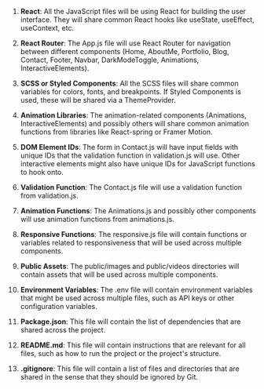 1. **React**: All the JavaScript files will be using React for building the user interface. They will share common React hooks like useState, useEffect, useContext, etc.

2. **React Router**: The App.js file will use React Router for navigation between different components (Home, AboutMe, Portfolio, Blog, Contact, Footer, Navbar, DarkModeToggle, Animations, InteractiveElements).

3. **SCSS or Styled Components**: All the SCSS files will share common variables for colors, fonts, and breakpoints. If Styled Components is used, these will be shared via a ThemeProvider.

4. **Animation Libraries**: The animation-related components (Animations, InteractiveElements) and possibly others will share common animation functions from libraries like React-spring or Framer Motion.

5. **DOM Element IDs**: The form in Contact.js will have input fields with unique IDs that the validation function in validation.js will use. Other interactive elements might also have unique IDs for JavaScript functions to hook onto.

6. **Validation Function**: The Contact.js file will use a validation function from validation.js.

7. **Animation Functions**: The Animations.js and possibly other components will use animation functions from animations.js.

8. **Responsive Functions**: The responsive.js file will contain functions or variables related to responsiveness that will be used across multiple components.

9. **Public Assets**: The public/images and public/videos directories will contain assets that will be used across multiple components.

10. **Environment Variables**: The .env file will contain environment variables that might be used across multiple files, such as API keys or other configuration variables.

11. **Package.json**: This file will contain the list of dependencies that are shared across the project.

12. **README.md**: This file will contain instructions that are relevant for all files, such as how to run the project or the project's structure.

13. **.gitignore**: This file will contain a list of files and directories that are shared in the sense that they should be ignored by Git.